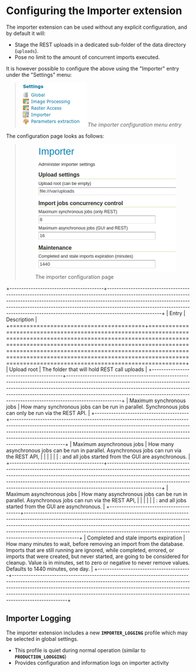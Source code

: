 # Configuring the Importer extension

The importer extension can be used without any explicit configuration, and by default it will:

-   Stage the REST uploads in a dedicated sub-folder of the data directory (`uploads`).
-   Pose no limit to the amount of concurrent imports executed.

It is however possible to configure the above using the "Importer" entry under the "Settings" menu:

> ![](images/menu.png)
> *The importer configuration menu entry*

The configuration page looks as follows:

> <figure>
> <img src="images/configuration.png" alt="images/configuration.png" />
> <figcaption>The importer configuration page</figcaption>
> </figure>

+----------------------------------------+-----------------------------------------------------------------------------------------------------------------------------------------------------------------------------------------------------------------------------------------------------------------------------------------------------------------------------------------------+
| Entry                                  | Description                                                                                                                                                                                                                                                                                                                                   |
+========================================+===============================================================================================================================================================================================================================================================================================================================================+
| Upload root                            | The folder that will hold REST call uploads                                                                                                                                                                                                                                                                                                   |
+----------------------------------------+-----------------------------------------------------------------------------------------------------------------------------------------------------------------------------------------------------------------------------------------------------------------------------------------------------------------------------------------------+
| Maximum synchronous jobs               | How many synchronous jobs can be run in parallel. Synchronous jobs can only be run via the REST API.                                                                                                                                                                                                                                          |
+----------------------------------------+-----------------------------------------------------------------------------------------------------------------------------------------------------------------------------------------------------------------------------------------------------------------------------------------------------------------------------------------------+
| Maximum asynchronous jobs              | How many asynchronous jobs can be run in parallel. Asynchronous jobs can run via the REST API,                                                                                                                                                                                                                                                |
|                                        |                                                                                                                                                                                                                                                                                                                                               |
|                                        | :   and all jobs started from the GUI are asynchronous.                                                                                                                                                                                                                                                                                       |
+----------------------------------------+-----------------------------------------------------------------------------------------------------------------------------------------------------------------------------------------------------------------------------------------------------------------------------------------------------------------------------------------------+
| Maximum asynchronous jobs              | How many asynchronous jobs can be run in parallel. Asynchronous jobs can run via the REST API,                                                                                                                                                                                                                                                |
|                                        |                                                                                                                                                                                                                                                                                                                                               |
|                                        | :   and all jobs started from the GUI are asynchronous.                                                                                                                                                                                                                                                                                       |
+----------------------------------------+-----------------------------------------------------------------------------------------------------------------------------------------------------------------------------------------------------------------------------------------------------------------------------------------------------------------------------------------------+
| Completed and stale imports expiration | How many minutes to wait, before removing an import from the database. Imports that are still running are ignored, while completed, errored, or imports that were created, but never started, are going to be considered for cleanup. Value is in minutes, set to zero or negative to never remove values. Defaults to 1440 minutes, one day. |
+----------------------------------------+-----------------------------------------------------------------------------------------------------------------------------------------------------------------------------------------------------------------------------------------------------------------------------------------------------------------------------------------------+

## Importer Logging

The importer extension includes a new **`IMPORTER_LOGGING`** profile which may be selected in global settings.

-   This profile is quiet during normal operation (similar to **`PRODUCTION_LOOGGING`**)
-   Provides configuration and information logs on importer activity
